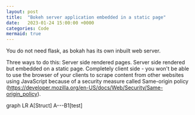 ```yaml
---
layout: post
title:  "Bokeh server application embedded in a static page"
date:   2023-01-24 15:00:00 +0000
categories: Code
mermaid: true
---
```


You do not need flask, as bokah has its own inbuilt web server.

Three ways to do this:
Server side rendered pages.
Server side rendered but embedded on a static page.
Completely client side -  you won't be able to use the browser of your clients to scrape content from other websites using JavaScript because of a security measure called Same-origin policy (https://developer.mozilla.org/en-US/docs/Web/Security/Same-origin_policy).

<div class="mermaid">
graph LR
    A[Struct]
        A---B1[test]
</div>
